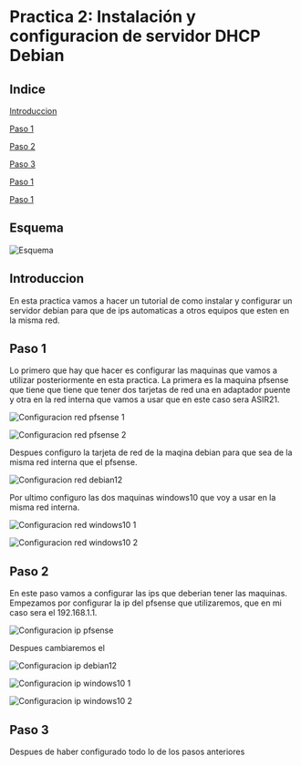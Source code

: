 # Practica 2: Instalación y configuracion de servidor DHCP Debian

## Indice

[Introduccion](#introduccion)

[Paso 1](#paso-1)

[Paso 2](#paso-2)

[Paso 3](#paso-3)

[Paso 1]()

[Paso 1]()

## Esquema

![Esquema](/Esquema.png)

## Introduccion

En esta practica vamos a hacer un tutorial de como instalar y configurar un servidor debian para que de ips automaticas a otros equipos que esten en la misma red.

## Paso 1

  Lo primero que hay que hacer es configurar las maquinas que vamos a utilizar posteriormente en esta practica. La primera es la maquina pfsense que tiene que tiene que tener dos tarjetas de red una en adaptador puente y otra en la red interna que vamos a usar que en este caso sera ASIR21.

  ![Configuracion red pfsense 1](/28.png) 

  ![Configuracion red pfsense 2](/27.png) 

  Despues configuro la tarjeta de red de la maqina debian para que sea de la misma red interna que el pfsense.

  ![Configuracion red debian12](/20.png) 

  Por ultimo configuro las dos maquinas windows10 que voy a usar en la misma red interna.

  ![Configuracion red windows10 1](/22.png)  

  ![Configuracion red windows10 2](/19.png)  

  ## Paso 2
  
  En este paso vamos a configurar las ips que deberian tener las maquinas. Empezamos por configurar la ip del pfsense que utilizaremos, que en mi caso sera el 192.168.1.1.

  ![Configuracion ip pfsense](/29.png) 

  Despues cambiaremos el 

  ![Configuracion ip debian12](/1.png)

  ![Configuracion ip windows10 1](/21.png)

  ![Configuracion ip windows10 2](/18.png)

  ## Paso 3

  Despues de haber configurado todo lo de los pasos anteriores